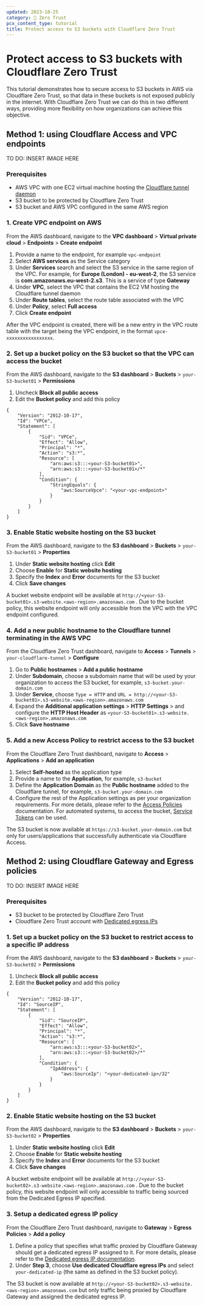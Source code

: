 ```yaml
---
updated: 2023-10-25
category: 🔐 Zero Trust
pcx_content_type: tutorial
title: Protect access to S3 buckets with Cloudflare Zero Trust
---
```


# Protect access to S3 buckets with Cloudflare Zero Trust

This tutorial demonstrates how to secure access to S3 buckets in AWS via Cloudflare Zero Trust, so that data in these buckets is not exposed publicly in the internet. With Cloudflare Zero Trust we can do this in two different ways, providing more flexibility on how organizations can achieve this objective.

## Method 1: using Cloudflare Access and VPC endpoints

TO DO: INSERT IMAGE HERE

### Prerequisites

- AWS VPC with one EC2 virtual machine hosting the [Cloudflare tunnel daemon](/cloudflare-one/connections/connect-networks/)
- S3 bucket to be protected by Cloudflare Zero Trust
- S3 bucket and AWS VPC configured in the same AWS region

### 1. Create VPC endpoint on AWS

From the AWS dashboard, navigate to the **VPC dashboard** > **Virtual private cloud** > **Endpoints** > **Create endpoint**
1. Provide a name to the endpoint, for example `vpc-endpoint`
2. Select **AWS services** as the Service category
3. Under **Services** search and select the S3 service in the same region of the VPC. For example, for **Europe (London) - eu-west-2**, the S3 service is **com.amazonaws.eu-west-2.s3**. This is a service of type **Gateway**
4. Under **VPC**, select the VPC that contains the EC2 VM hosting the Cloudflare tunnel daemon
5. Under **Route tables**, select the route table associated with the VPC
6. Under **Policy**, select **Full access**
7. Click **Create endpoint**

After the VPC endpoint is created, there will be a new entry in the VPC route table with the target being the VPC endpoint, in the format `vpce-xxxxxxxxxxxxxxxxx`.

### 2. Set up a bucket policy on the S3 bucket so that the VPC can access the bucket

From the AWS dashboard, navigate to the **S3 dashboard** > **Buckets** > `your-S3-bucket01` > **Permissions**
1. Uncheck **Block all public access**
2. Edit the **Bucket policy** and add this policy
```
{
    "Version": "2012-10-17",
    "Id": "VPCe",
    "Statement": [
        {
            "Sid": "VPCe",
            "Effect": "Allow",
            "Principal": "*",
            "Action": "s3:*",
            "Resource": [
                "arn:aws:s3:::<your-S3-bucket01>",
                "arn:aws:s3:::<your-S3-bucket01>/*"
            ],
            "Condition": {
                "StringEquals": {
                    "aws:SourceVpce": "<your-vpc-endpoint>"
                }
            }
        }
    ]
}
   ```

### 3. Enable Static website hosting on the S3 bucket

From the AWS dashboard, navigate to the **S3 dashboard** > **Buckets** > `your-S3-bucket01` > **Properties**
1. Under **Static website hosting** click **Edit**
2. Choose **Enable** for **Static website hosting**
3. Specify the **Index** and **Error** documents for the S3 bucket
4. Click **Save changes**

A bucket website endpoint will be available at `http://<your-S3-bucket01>.s3-website.<aws-region>.amazonaws.com` . Due to the bucket policy, this website endpoint will only accessible from the VPC with the VPC endpoint configured.

### 4. Add a new public hostname to the Cloudflare tunnel terminating in the AWS VPC

From the Cloudflare Zero Trust dashboard, navigate to **Access** > **Tunnels** > `your-cloudflare-tunnel` > **Configure**
1. Go to **Public hostnames** > **Add a public hostname**
2. Under **Subdomain**, choose a subdomain name that will be used by your organization to access the S3 bucket, for example, `s3-bucket.your-domain.com`
3. Under **Service**, choose `Type = HTTP` and `URL = http://<your-S3-bucket01>.s3-website.<aws-region>.amazonaws.com`
4. Expand the **Additional application settings** > **HTTP Settings** > and configure the **HTTP Host Header** as `<your-S3-bucket01>.s3-website.<aws-region>.amazonaws.com` 
5. Click **Save hostname**

### 5. Add a new Access Policy to restrict access to the S3 bucket
From the Cloudflare Zero Trust dashboard, navigate to **Access** > **Applications** > **Add an application**
1. Select **Self-hosted** as the application type
2. Provide a name to the **Application**, for example, `s3-bucket`
3. Define the **Application Domain** as the **Public hostname** added to the Cloudflare tunnel, for example, `s3-bucket.your-domain.com`
4. Configure the rest of the Application settings as per your organization requirements. For more details, please refer to the [Access Policies](/cloudflare-one/policies/access/) documentation. For automated systems, to access the bucket, [Service Tokens](/cloudflare-one/identity/service-tokens/) can be used.

The S3 bucket is now available at `https://s3-bucket.your-domain.com` but only for users/applications that successfully authenticate via Cloudflare Access.

## Method 2: using Cloudflare Gateway and Egress policies

TO DO: INSERT IMAGE HERE

### Prerequisites

- S3 bucket to be protected by Cloudflare Zero Trust
- Cloudflare Zero Trust account with [Dedicated egress IPs](/cloudflare-one/policies/gateway/egress-policies/dedicated-egress-ips/)

### 1. Set up a bucket policy on the S3 bucket to restrict access to a specific IP address

From the AWS dashboard, navigate to the **S3 dashboard** > **Buckets** > `your-S3-bucket02` > **Permissions**
1. Uncheck **Block all public access**
2. Edit the **Bucket policy** and add this policy
```
{
    "Version": "2012-10-17",
    "Id": "SourceIP",
    "Statement": [
        {
            "Sid": "SourceIP",
            "Effect": "Allow",
            "Principal": "*",
            "Action": "s3:*",
            "Resource": [
                "arn:aws:s3:::<your-S3-bucket02>",
                "arn:aws:s3:::<your-S3-bucket02>/*"
            ],
            "Condition": {
                "IpAddress": {
                    "aws:SourceIp": "<your-dedicated-ip>/32"
                }
            }
        }
    ]
}
   ```

### 2. Enable Static website hosting on the S3 bucket

From the AWS dashboard, navigate to the **S3 dashboard** > **Buckets** > `your-S3-bucket02` > **Properties**
1. Under **Static website hosting** click **Edit**
2. Choose **Enable** for **Static website hosting**
3. Specify the **Index** and **Error** documents for the S3 bucket
4. Click **Save changes**

A bucket website endpoint will be available at `http://<your-S3-bucket02>.s3-website.<aws-region>.amazonaws.com` . Due to the bucket policy, this website endpoint will only accessible to traffic being sourced from the Dedicated Egress IP specified.

### 3. Setup a dedicated egress IP policy

From the Cloudflare Zero Trust dashboard, navigate to **Gateway** > **Egress Policies** > **Add a policy**
1. Define a policy that specifies what traffic proxied by Cloudflare Gateway should get a dedicated egress IP assigned to it. For more details, please refer to the [Dedicated egress IP documentation](/cloudflare-one/policies/gateway/egress-policies/dedicated-egress-ips/).
2. Under **Step 3**, choose **Use dedicated Cloudflare egress IPs** and select `your-dedicated-ip` (the same as defined in the S3 bucket policy).

The S3 bucket is now available at `http://<your-S3-bucket02>.s3-website.<aws-region>.amazonaws.com` but only traffic being proxied by Cloudflare Gateway and assigned the dedicated egress IP.
